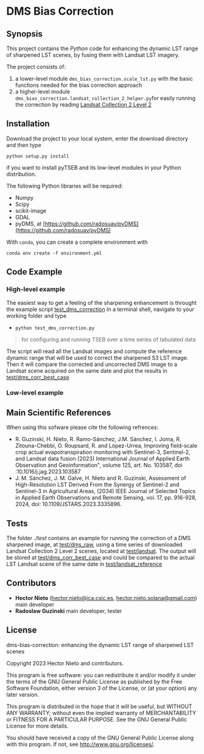 # DMS Bias Correction

## Synopsis

This project contains the *Python* code for enhancing the dynamic LST range of sharpened LST scenes, by fusing them with Landsat LST imagery. 

The project consists of: 

1. a lower-level module `dms_bias_correction.scale_lst.py` with the basic functions needed for the bias correction approach 
2. a higher-level module `dms_bias_correction.landsat_collection_2_helper.py`for easily running the correction by reading [Landsat Collection 2 Level 2](https://www.usgs.gov/landsat-missions/landsat-collection-2-level-2-science-products)

## Installation

Download the project to your local system, enter the download directory and then type

`python setup.py install` 

if you want to install pyTSEB and its low-level modules in your Python distribution. 

The following Python libraries will be required:

- Numpy
- Scipy
- scikit-image
- GDAL
- pyDMS, at [https://github.com/radosuav/pyDMS](https://github.com/radosuav/pyDMS)

With `conda`, you can create a complete environment with
```
conda env create -f environment.yml
```

## Code Example
### High-level example

The easiest way to get a feeling of the sharpening enhancement is throught the example script [test_dms_correction](./test_dms_correction.py)
In a terminal shell, navigate to your working folder and type

- `python test_dms_correction.py` 
>for configuring and running TSEB over a time series of tabulated data

The script will read all the Landsat images and compute the reference dynamic range that will be used to correct the sharpened S3 LST image. Then it will compare the corrected and uncorrected DMS image to a Landsat scene acquired on the same date and plot the results in [test/dms_corr_best_case](./test/dms_corr_best_case)

### Low-level example

## Main Scientific References
When using this sofware please cite the following refrences:

- R. Guzinski, H. Nieto, R. Ramo-Sánchez, J.M. Sánchez, I. Joma, R. Zitouna-Chebbi, O. Roupsard, R. and López-Urrea, Improving field-scale crop actual evapotranspiration monitoring with Sentinel-3, Sentinel-2, and Landsat data fusion (2023) International Journal of Applied Earth Observation and Geoinformation", volume 125, art. No. 103587, doi :10.1016/j.jag.2023.103587
- J. M. Sánchez, J. M. Galve, H. Nieto and R. Guzinski, Assessment of High-Resolution LST Derived From the Synergy of Sentinel-2 and Sentinel-3 in Agricultural Areas, (2034) IEEE Journal of Selected Topics in Applied Earth Observations and Remote Sensing, vol. 17, pp. 916-928, 2024, doi: 10.1109/JSTARS.2023.3335896.


## Tests
The folder *./test* contains an example for running the correction of a DMS sharpened image, at [test/dms_raw](./test/dms_raw), using a time series of downloaded Landsat Collection 2 Level 2 scenes, located at [test/landsat](./test/landsat). The output will be stored at [test/dms_corr_best_case](./test/dms_corr_best_case) and could be compared to the actual LST Landsat scene of the same date in [test/landsat_reference](./test/landsat_reference)

## Contributors
- **Hector Nieto** ([hector.nieto@ica.csic.es](mailto:hector.nieto@ica.csic.es), [hector.nieto.solana@gmail.com](mailto:hector.nieto.solana@gmail.com)) main developer
- **Radoslaw Guzinski** main developer, tester


## License
dms-bias-correction:  enhancing the dynamic LST range of sharpened LST scenes

Copyright 2023 Hector Nieto and contributors.
    
This program is free software: you can redistribute it and/or modify
it under the terms of the GNU General Public License as published by
the Free Software Foundation, either version 3 of the License, or
(at your option) any later version.

This program is distributed in the hope that it will be useful,
but WITHOUT ANY WARRANTY; without even the implied warranty of
MERCHANTABILITY or FITNESS FOR A PARTICULAR PURPOSE.  See the
GNU General Public License for more details.

You should have received a copy of the GNU General Public License
along with this program.  If not, see <http://www.gnu.org/licenses/>.
